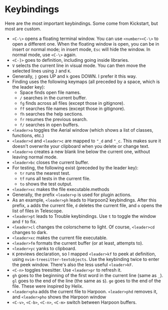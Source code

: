 # Keybindings

Here are the most important keybindings. Some come from Kickstart, but most are custom.

* `<C-\>` opens a floating terminal window. You can use `<number><C-\>` to open a different one. When the floating window is open, you can be in insert or normal mode; in insert mode, `Esc` will hide the window. In normal mode, use `<C-\>` again.
* `<C-]>` goes to definition, including going inside libraries.
* `V` selects the current line in visual mode. You can then move the selected lines using `J` and `K`.
* Generally, `j` goes UP and `k` goes DOWN. I prefer it this way.
* Finding uses the following keymaps (all preceded by a space, which is the leader key):
  * Space finds open file names.
  * `/` searches in the current buffer.
  * `fg` finds across all files (except those in gitignore).
  * `ff` searches file names (except those in gitignore).
  * `fh` searches the help sections.
  * `fr` resumes the previous search.
  * `f/` searches in open buffers.
* `<leader>a` toggles the Aerial window (which shows a list of classes, functions, etc.)
* `<leader>d` and `<leader>c` are mapped to `"_d` and `"_c`. This makes sure it doesn't overwrite your clipboard when you delete or change text.
* `<leader>o` creates a new blank line below the current one, without leaving normal mode.
* `<leader>bc` closes the current buffer.
* For testing, the following exist (preceded by the leader key):
  * `tr` runs the nearest test.
  * `tf` runs all tests in the current file.
  * `to` shows the test output.
* `<leader>xc` makes the file executable.methods 
* Generally, the prefix `<leader>p` is used for plugin actions.
* As an example, `<leader>ph` leads to Harpoon2 keybindings. After this prefix, `a` adds the current file, `d` deletes the current file, and `o` opens the list of files in Telescope.
* `<leader>pt` leads to Trouble keybindings. Use `t` to toggle the window and `f` to fix.
* `<leader>cl` changes the colorscheme to light. Of course, `<leader>cd` changes to dark.
* `<leader>xc` makes the current file executable.
* `<leader>fm` formats the current buffer (or at least, attempts to).
* `<leader>yc` yanks to clipboard.
* `K` previews declaration, so I mapped `<leader>kf` to peek at definition, using `nvim-treesitter-textobjects`. Use the keybinding twice to enter the peek window. There's also the less useful `<leader>kF`.
* `<C-n>` toggles treesitter. Use `<leader>pr` to refresh it.
* `gh` goes to the beginning of the first word in the current line (same as `_`). `gl` goes to the end of the line (the same as `$`). `ge` goes to the end of the file. These were inspired by Helix.
* `<leader>pha` adds the current file to Harpoon. `<leader>phd` removes it, and `<leader>pho` shows the Harpoon window
* `<C-v>`, `<C-b>`, `<C-n>`, `<C-m>` switch between Harpoon buffers.
